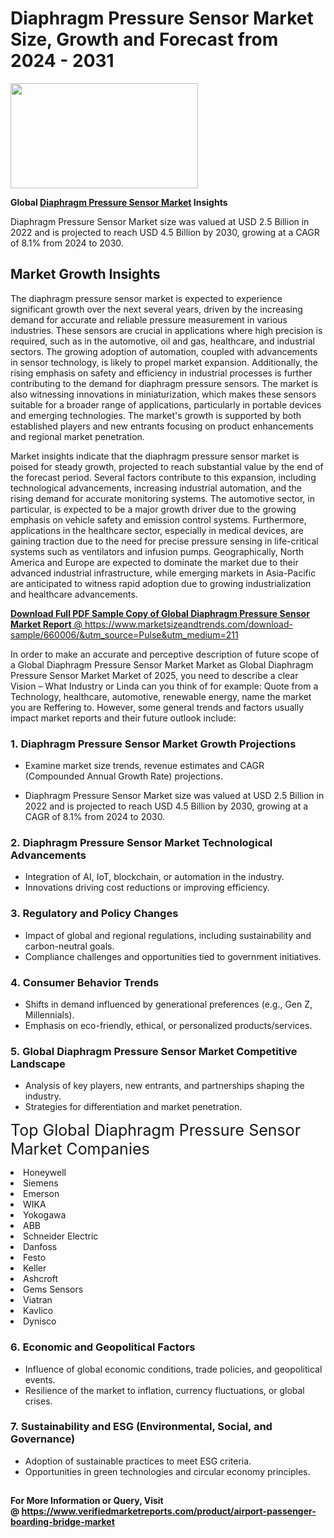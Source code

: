 <H1>Diaphragm Pressure Sensor Market Size, Growth and Forecast from 2024 - 2031</H1><img class="aligncenter size-medium wp-image-584254" src="https://thirdeyenews.in/wp-content/uploads/2024/09/Global-Market-Research-300x168.jpeg" alt="" width="300" height="168" /><p><strong>Global&nbsp;<a href="https://www.marketsizeandtrends.com/download-sample/660006/&amp;utm_source=Pulse&amp;utm_medium=211">Diaphragm Pressure Sensor Market</a> Insights</strong></p><p>Diaphragm Pressure Sensor Market size was valued at USD 2.5 Billion in 2022 and is projected to reach USD 4.5 Billion by 2030, growing at a CAGR of 8.1% from 2024 to 2030.</p><p><h2>Market Growth Insights</h2> <p>The diaphragm pressure sensor market is expected to experience significant growth over the next several years, driven by the increasing demand for accurate and reliable pressure measurement in various industries. These sensors are crucial in applications where high precision is required, such as in the automotive, oil and gas, healthcare, and industrial sectors. The growing adoption of automation, coupled with advancements in sensor technology, is likely to propel market expansion. Additionally, the rising emphasis on safety and efficiency in industrial processes is further contributing to the demand for diaphragm pressure sensors. The market is also witnessing innovations in miniaturization, which makes these sensors suitable for a broader range of applications, particularly in portable devices and emerging technologies. The market's growth is supported by both established players and new entrants focusing on product enhancements and regional market penetration.</p> <p><a href="#"></a></p> <p>Market insights indicate that the diaphragm pressure sensor market is poised for steady growth, projected to reach substantial value by the end of the forecast period. Several factors contribute to this expansion, including technological advancements, increasing industrial automation, and the rising demand for accurate monitoring systems. The automotive sector, in particular, is expected to be a major growth driver due to the growing emphasis on vehicle safety and emission control systems. Furthermore, applications in the healthcare sector, especially in medical devices, are gaining traction due to the need for precise pressure sensing in life-critical systems such as ventilators and infusion pumps. Geographically, North America and Europe are expected to dominate the market due to their advanced industrial infrastructure, while emerging markets in Asia-Pacific are anticipated to witness rapid adoption due to growing industrialization and healthcare advancements.</p> <p><a href="#"></p><p><span class=""><strong>Download Full PDF Sample Copy of Global Diaphragm Pressure Sensor Market Report</strong> @ <a href="https://www.marketsizeandtrends.com/download-sample/660006/&amp;utm_source=Pulse&amp;utm_medium=211" target="_blank">https://www.marketsizeandtrends.com/download-sample/660006/&amp;utm_source=Pulse&amp;utm_medium=211</a></span></p><p>In order to make an accurate and perceptive description of future scope of a Global&nbsp;Diaphragm Pressure Sensor Market Market as Global&nbsp;Diaphragm Pressure Sensor Market Market of 2025, you need to describe a clear Vision &ndash; What Industry or Linda can you think of for example: Quote from a Technology, healthcare, automotive, renewable energy, name the market you are Reffering to. However, some general trends and factors usually impact market reports and their future outlook include:</p><h3>1.&nbsp;<strong>Diaphragm Pressure Sensor Market Growth Projections</strong></h3><ul><li>Examine market size trends, revenue estimates and CAGR (Compounded Annual Growth Rate) projections.</li><li><p>Diaphragm Pressure Sensor Market size was valued at USD 2.5 Billion in 2022 and is projected to reach USD 4.5 Billion by 2030, growing at a CAGR of 8.1% from 2024 to 2030.</p></li></ul><h3>2.&nbsp;<strong>Diaphragm Pressure Sensor Market Technological Advancements</strong></h3><ul><li>Integration of AI, IoT, blockchain, or automation in the industry.</li><li>Innovations driving cost reductions or improving efficiency.</li></ul><h3>3.&nbsp;<strong>Regulatory and Policy Changes</strong></h3><ul><li>Impact of global and regional regulations, including sustainability and carbon-neutral goals.</li><li>Compliance challenges and opportunities tied to government initiatives.</li></ul><h3>4.&nbsp;<strong>Consumer Behavior Trends</strong></h3><ul><li>Shifts in demand influenced by generational preferences (e.g., Gen Z, Millennials).</li><li>Emphasis on eco-friendly, ethical, or personalized products/services.</li></ul><h3>5.&nbsp;<strong>Global Diaphragm Pressure Sensor Market Competitive Landscape</strong></h3><ul><li>Analysis of key players, new entrants, and partnerships shaping the industry.</li><li>Strategies for differentiation and market penetration.</li></ul><p data-pm-slice="1 1 []"><span style="color: inherit; font-family: inherit; font-size: 25px;">Top Global Diaphragm Pressure Sensor Market Companies</span></p><div class="" data-test-id=""><p><li>Honeywell</li><li> Siemens</li><li> Emerson</li><li> WIKA</li><li> Yokogawa</li><li> ABB</li><li> Schneider Electric</li><li> Danfoss</li><li> Festo</li><li> Keller</li><li> Ashcroft</li><li> Gems Sensors</li><li> Viatran</li><li> Kavlico</li><li> Dynisco</li></p></div><h3>6.&nbsp;<strong>Economic and Geopolitical Factors</strong></h3><ul><li>Influence of global economic conditions, trade policies, and geopolitical events.</li><li>Resilience of the market to inflation, currency fluctuations, or global crises.</li></ul><h3>7.&nbsp;<strong>Sustainability and ESG (Environmental, Social, and Governance)</strong></h3><ul><li>Adoption of sustainable practices to meet ESG criteria.</li><li>Opportunities in green technologies and circular economy principles.</li></ul><h2><strong style="font-size: 14px;">For More Information or Query, Visit @&nbsp;</strong><a style="background-color: #ffffff; font-size: 14px;" href="https://www.marketsizeandtrends.com/report/diaphragm-pressure-sensor-market/" target="_blank">https://www.verifiedmarketreports.com/product/airport-passenger-boarding-bridge-market</a></h2>
